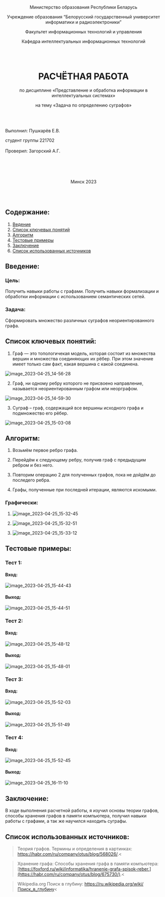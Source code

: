 <p align="center">Министерство образования Республики Беларусь</p>

<p align="center">Учреждение образования “Белорусский государственный университет информатики и радиоэлектроники”</p>

<p align="center">Факультет информационных технологий и управления</p>
<p align="center">Кафедра интеллектуальных информационных технологий</p>
<br><br>
<h1 align="center"> РАСЧЁТНАЯ РАБОТА </h1>

<p align="center">по дисциплине «Представление и обработка информации в интеллектуальных системах»</p>

<p align="center">на тему «Задача по определению суграфов»</p>
<br><br><br>
Выполнил:
Пушкарёв Е.В.


студент группы
221702
<br><br>
Проверил:
Загорский А.Г.
<br><br><br><br><br>

<p align="center">Минск 2023</p>

<br><br>


## Содержание:
1. [Ведение](#introduction)
2. [Список ключевых понятий](#keydef)
3. [Алгоритм](#algorithm)
4. [Тестовые примеры](#tests)
5. [Заключение](#summary)
6. [Список использованных источников](#links)

<a name="introduction"><h2>Введение:</h2></a>
### Цель:
Получить навыки работы с графами. Получить навыки формализации и обработки информации с использованием семантических сетей.
### Задача:
Сформировать множество различных суграфов неориентированного графа.

<a name="keydef"><h2>Список ключевых понятий:</h2></a>
1. Граф — это топологичекая модель, которая состоит из множества вершин и множества соединяющих их рёбер. При этом значение имеет только сам факт, какая вершина с какой соединена.

![image_2023-04-25_14-56-28](https://user-images.githubusercontent.com/116432612/234284043-2153aeb2-964b-46b7-a918-5d0bda91529b.png)

2. Граф, ни одному ребру которого не присвоено направление, называется неориентированным графом или неорграфом.

![image_2023-04-25_14-59-30](https://user-images.githubusercontent.com/116432612/234284120-ee86b7ea-06a4-4d1d-b86d-4261db65c6f2.png)

3. Суграф – граф, содержащий все вершины исходного графа и подмножество его рёбер.

![image_2023-04-25_15-03-08](https://user-images.githubusercontent.com/116432612/234284372-78481ad9-f133-494a-a796-8752cc5ef3e6.png)

<a name="algorithm"><h2>Алгоритм:</h2></a>

1.	Возьмём первое ребро графа.

2.	Перейдём к следующему ребру, получив граф с предыдущим ребром и без него.

3.  Повторим операцию 2 для полученных графов, пока не дойдём до последего ребра.

4.  Графы, полученные при последней итерации, являются искомыми.


### Графически:

1. ![image_2023-04-25_15-32-45](https://user-images.githubusercontent.com/116432612/234285723-346cc0d2-d6f4-4e4a-b88e-414e49e93e0f.png)

2. ![image_2023-04-25_15-32-51](https://user-images.githubusercontent.com/116432612/234285808-6d1c1d09-aa57-423c-8c75-46cd29e0b7a3.png)

3. ![image_2023-04-25_15-33-12](https://user-images.githubusercontent.com/116432612/234285875-d18c6b57-a2f1-414c-9883-71b64230d598.png)

<a name="tests"><h2>Тестовые примеры:</h2></a>
###  Тест 1:
#### Вход:

![image_2023-04-25_15-44-43](https://user-images.githubusercontent.com/116432612/234286424-5b26ecfe-fe14-416b-a678-74269856228b.png)

#### Выход:

![image_2023-04-25_15-44-51](https://user-images.githubusercontent.com/116432612/234286472-dc92c662-2f31-4847-9dde-11f7b6042fb8.png)

###  Тест 2:
#### Вход:

![image_2023-04-25_15-48-12](https://user-images.githubusercontent.com/116432612/234286516-97121c1c-9b41-45f2-80b8-0ca036d7f5a8.png)

#### Выход:

![image_2023-04-25_15-48-01](https://user-images.githubusercontent.com/116432612/234286565-705843c3-e991-489f-8240-d8867fe31e0a.png)

###  Тест 3:
#### Вход:

![image_2023-04-25_15-52-03](https://user-images.githubusercontent.com/116432612/234286779-ac74e114-0a62-4106-9020-e0268a84c06e.png)

#### Выход:

![image_2023-04-25_15-51-49](https://user-images.githubusercontent.com/116432612/234286810-3454f868-469f-44a2-9641-13065e04c694.png)

###  Тест 4:
#### Вход:

![image_2023-04-25_15-52-45](https://user-images.githubusercontent.com/116432612/234286851-7900f7bd-50a5-42a7-8a91-ea48bcad453b.png)

#### Выход:

![image_2023-04-25_16-11-10](https://user-images.githubusercontent.com/116432612/234287004-7d6ac9bf-4154-4e53-b0d4-32bfc8ce1da7.png)

<a name="summary"><h2>Заключение:</h2></a>
В ходе выполнения расчетной работы, я изучил основы теории графов, способы хранения графов в памяти компьютера, получил навыки работы с графами, а так же научился находить суграфы.

<a name="links"><h2>Список использованных источников:</h2></a>

>Теория графов. Термины и определения в картинках: https://habr.com/ru/company/otus/blog/568026/.<

>Хранение графа: Способы хранения графа в памяти компьютера:  [https://foxford.ru/wiki/informatika/hranenie-grafa-spisok-reber.](https://habr.com/ru/company/otus/blog/675730/).<

>Wikipedia.org Поиск в глубину: https://ru.wikipedia.org/wiki/Поиск_в_глубину<
